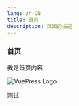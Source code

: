 ```yaml
---
lang: zh-CN
title: 首页
description: 页面的描述
---
```



### 首页

我是首页内容

![VuePress Logo](/images/logo.png)

<div class="test">测试</div>